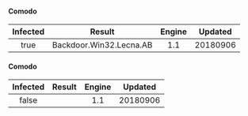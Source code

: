 #### Comodo
| Infected      | Result      | Engine      | Updated      |
|:-------------:|:-----------:|:-----------:|:------------:|
| true | Backdoor.Win32.Lecna.AB | 1.1 | 20180906 |

#### Comodo
| Infected      | Result      | Engine      | Updated      |
|:-------------:|:-----------:|:-----------:|:------------:|
| false |  | 1.1 | 20180906 |

